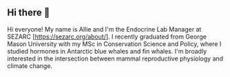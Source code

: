 ## Hi there 👋

Hi everyone! My name is Allie and I'm the Endocrine Lab Manager at SEZARC [https://sezarc.org/about/]. I recently graduated from George Mason University with my MSc in Conservation Science and Policy, where I studied hormones in Antarctic blue whales and fin whales. I'm broadly interested in the intersection between mammal reproductive physiology and climate change. 
<!--
**allie-case/allie-case** is a ✨ _special_ ✨ repository because its `README.md` (this file) appears on your GitHub profile.

Here are some ideas to get you started:

- 🔭 I’m currently working on ...
- 🌱 I’m currently learning ...
- 👯 I’m looking to collaborate on ...
- 🤔 I’m looking for help with ...
- 💬 Ask me about ...
- 📫 How to reach me: ...
- 😄 Pronouns: ...
- ⚡ Fun fact: ...
-->
